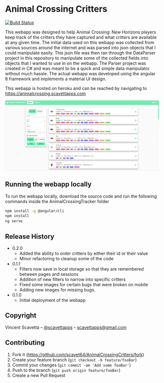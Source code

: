 # Animal Crossing Critters

[![Build Status][heroku-image]][heroku-url]

This webapp was designed to help Animal Crossing: New Horizons players keep track of the critters they have captured and what critters are available at any given time. The initial data used on this webapp was collected from various sources around the internet and was parsed into json objects that I could manipulate easily. This json file was then ran through the DataParser project in this repository to manipulate some of the collected fields into objects that I wanted to use in on the webapp. The Parser project was created in C# and was meant to be a quick and simple data manipulator without much hassle. The actual webapp was developed using the angular 8 framework and implements a material UI design. 

This webapp is hosted on heroku and can be reached by navigating to https://animalcrossing.scavettapps.com

![](Screenshots/desktop.png)

## Running the webapp locally

To run the webapp locally, download the source code and run the following commands inside the AnimalCrossingTracker folder

```sh
npm install -g @angular/cli
npm install
ng serve
```

## Release History

* 0.2.0
    * Added the ability to order critters by either their id or their value
    * Minor refactoring to cleanup some of the code
* 0.1.1
    * Filters now save in local storage so that they are remembered between pages and sessions
    * Addition of new filters to narrow into specific critters
    * Fixed some images for certain bugs that were broken on mobile
    * Adding new images for missing bugs.
* 0.1.0
    * Initial deployment of the webapp

## Copyright

Vincent Scavetta – [@scavettapps](https://twitter.com/scavettapps) – scavettapps@gmail.com

## Contributing

1. Fork it (<https://github.com/scavet64/AnimalCrossingCritters/fork>)
2. Create your feature branch (`git checkout -b feature/fooBar`)
3. Commit your changes (`git commit -am 'Add some fooBar'`)
4. Push to the branch (`git push origin feature/fooBar`)
5. Create a new Pull Request

<!-- Markdown link & img dfn's -->
[heroku-image]: http://heroku-badges.herokuapp.com/?app=animal-crossing-critters&root=products-e2e.html
[heroku-url]: http://heroku-badges.herokuapp.com/?app=animal-crossing-critters&root=products-e2e.html